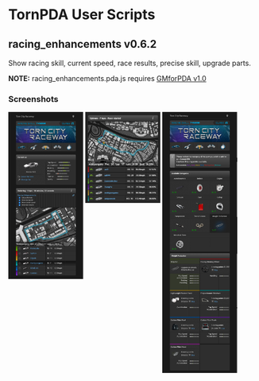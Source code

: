 <h1>TornPDA User Scripts</h1>

<h2>racing_enhancements v0.6.2</h2>
<p>Show racing skill, current speed, race results, precise skill, upgrade parts.</p>
<p><b>NOTE:</b> racing_enhancements.pda.js requires <a target="_blank" href="https://github.com/Manuito83/torn-pda/raw/master/userscripts/GMforPDA.user.js">GMforPDA v1.0</a></p>


<h3>Screenshots</h3>
<div>
  <picture>
    <img alt="options" src=".github/images/options.png" width="30%" valign="top" />
  </picture>
  <picture>
    <img alt="racing" src=".github/images/racing.png" width="30%" valign="top" />
  </picture>
  <picture>
    <img alt="parts" src=".github/images/parts.png" width="30%" valign="top" />
  </picture>
</div>



